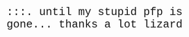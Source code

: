 <html>
  <p class=text><span id=d></span>:<span id=h></span>:<span id=m></span>:<span id=s></span>.<span id=mi></span> until my stupid pfp is gone... thanks a lot lizard</p>
</html>
<style>
.text{
  font-family: "Courier New";
  font-size: 25px
  }
</style>
<script>
  var mi = 1;
  var s = mi*1000;
  var m = s*60;
  var h = m*60;
  var d = h*24;
  const final = 1651410331;
window.setInterval(update, 11);
  function update() {
  const da = new Date();
    var time = final - da.getTime();
  if (time >= 0) {
  var num = ((time/mi)%1000).toString()
  for (var i = 0; i < 3-((time/mi)%1000).toString().length; i++){
  num = "0" + num
  }                                     
    document.getElementById("mi").innerHTML = num;
  num = (Math.floor(time/s)%60).toString();
  for (var i = 0; i < 2-(Math.floor(time/s)%60).toString().length; i++){
  num = "0" + num
  }                                                         
  document.getElementById("s").innerHTML = num;
  num = (Math.floor(time/m)%60).toString();
  for (var i = 0; i < 2-(Math.floor(time/m)%60).toString().length; i++){
  num = "0" + num
  }                                                         
  document.getElementById("m").innerHTML = num;
  num = (Math.floor(time/h)%24).toString();
  for (var i = 0; i < 2-(Math.floor(time/h)%24).toString().length; i++){
  num = "0" + num
  }                                                         
  document.getElementById("h").innerHTML = num;
  document.getElementById("d").innerHTML = (Math.floor(time/d)).toString();
  } else {
    document.getElementById("mi").innerHTML = '000';
    document.getElementById("s").innerHTML = '00';
    document.getElementById("m").innerHTML = '00';
    document.getElementById("h").innerHTML = '00';
    document.getElementById("d").innerHTML = '0';
  }
  }
</script>

